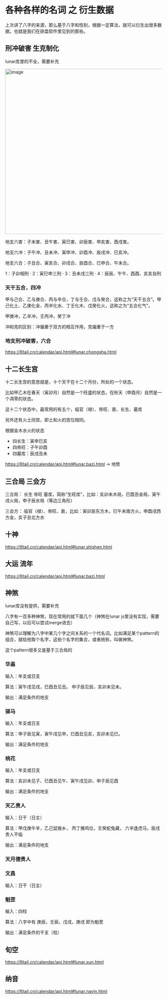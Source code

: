 # 各种各样的名词 之 衍生数据

上次讲了八字的来源，那么基于八字和性别，根据一定算法，就可以衍生出很多数据，也就是我们在排盘软件里见到的那些。

## 刑冲破害 生克制化

lunar库里的不全，需要补充

<img width="531" alt="image" src="https://github.com/sinoastro/bazi-numerology/assets/88317769/125cc4d2-2108-4ed6-83dd-77925c5f6aa1">

地支六害：子未害、丑午害、寅巳害、卯辰害、申亥害、酉戌害。

地支六冲：子午冲、丑未冲、寅申冲、卯酉冲、辰戌冲、巳亥冲。

地支六合：子丑合、寅亥合、卯戌合、辰酉合、巳申合、午未合。

1：子卯相刑 · 2：寅巳申三刑 · 3：丑未戌三刑 · 4：辰辰、午午、酉酉、亥亥自刑 

### 天干五合，四冲

甲与己合、乙与庚合、丙与辛合，丁与壬合、戊与癸合，这称之为“天干五合”。甲己化土、乙庚化金、丙辛化水、丁壬化木、戊癸化火，这称之为“五合化气”。

甲庚冲，乙辛冲，壬丙冲，癸丁冲

冲和克的区别：冲偏重于双方的相互作用，克偏重于一方

### 地支刑冲破害，六合

https://6tail.cn/calendar/api.html#lunar.chongsha.html

## 十二长生宫

十二长生宫的意思就是，十个天干在十二个月份，所处的一个状态。

比如甲乙木在春天（寅卯月）自然是一个旺盛的状态，在秋天（申酉月）自然是一个凋零的状态。

这十二个状态中，最常用的有五个，临官（禄）、帝旺、衰、长生、墓库

另外还有火土同宫，即土和火的宫位相同。

根据金木水火的状态
- 四长生：寅申巳亥
- 四帝旺：子午卯酉
- 四墓库：辰戌丑未

https://6tail.cn/calendar/api.html#lunar.bazi.html -> 地势

## 三合局 三会方

三合局： 长生 帝旺 墓库，简称“生旺库”，比如：亥卯未木局，巳酉丑金局，寅午戌火局，申子辰水局（等边三角形）

三会方： 临官（禄）、帝旺、衰，比如：寅卯辰东方木，巳午未南方火，申酉戌西方金，亥子丑北方水

## 十神

https://6tail.cn/calendar/api.html#lunar.shishen.html

## 大运 流年

https://6tail.cn/calendar/api.html#lunar.bazi.html

## 神煞

lunar库没有提供，需要补充

八字有一百多种神煞，现在常用的就下面几个（神煞在lunar js里没有实现，需要自己写，以后可以尝试merge进去）

神煞可以理解为八字中某几个字之间关系的一个代名词。比如满足某个pattern的组合，就给他取个名字，这些个名字的集合，或者统称，叫做神煞。

这个pattern很多又是基于三合局的

### 华盖

输入：年支或日支

算法：寅午戌见戌，巳酉丑见丑。 申子辰见辰，亥卯未见未。

输出：满足条件的地支

### 驿马

输入：年支或日支

算法：申子辰见寅，寅午戌见申，巳酉丑见亥，亥卯未见巳。

输出：满足条件的地支

### 桃花

输入：年支或日支

算法：亥卯未见子、巳酉丑见午、寅午戌见卯、申子辰见酉

输出：满足条件的地支

### 天乙贵人

输入：日干（日主）

算法：甲戊庚牛羊，乙己鼠猴乡， 丙丁猪鸡位，壬癸蛇兔藏， 六辛逢虎马，辰戌贵人不临

输出：满足条件的地支

### 天月德贵人

### 文昌

输入：日干（日主）

### 魁罡

输入：四柱

算法：八字中有 庚辰，壬辰，戊戌，庚戌 即为魁罡

输出：满足条件的干支（柱）

## 旬空

https://6tail.cn/calendar/api.html#lunar.xun.html

## 纳音

https://6tail.cn/calendar/api.html#lunar.nayin.html
